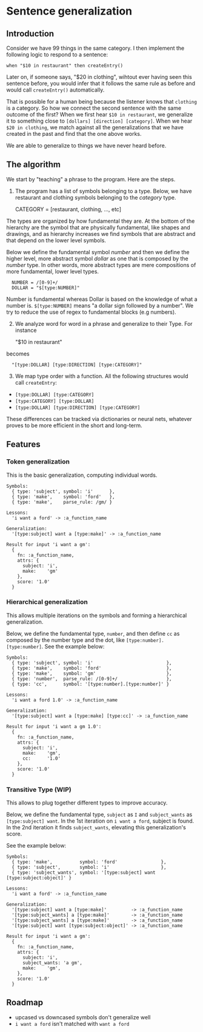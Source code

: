 # Sentence generalization 

## Introduction

Consider we have 99 things in the same category. I then implement the following
logic to respond to a sentence:

    when "$10 in restaurant" then createEntry()

Later on, if someone says, "$20 in clothing", wihtout ever having seen this
sentence before, you would infer that it follows the same rule as before and
would call `createEntry()` automatically.

That is possible for a human being because the listener knows that `clothing`
is a category. So how we connect the second sentence with the same outcome of
the first? When we first hear `$10 in restaurant`, we generalize it to
something close to `[dollars] [direction] [category]`. When we hear
`$20 in clothing`, we match against all the generalizations that we have created
in the past and find that the one above works.

We are able to generalize to things we have never heard before.

## The algorithm

We start by "teaching" a phrase to the program. Here are the steps.

1. The program has a list of symbols belonging to a type. Below, we have
restaurant and clothing symbols belonging to the _category_ type.


      CATEGORY = [restaurant, clothing, ..., etc]

  The types are organized by how fundamental they are. At the bottom of the
  hierarchy are the symbol that are physically fundamental, like shapes and
  drawings, and as hierarchy increases we find symbols that are abstract and
  that depend on the lower level symbols.

  Below we define the fundamental symbol _number_ and then we define the higher
  level, more abstract symbol _dollar_ as one that is composed by the
  _number_ type. In other words, more abstract types are mere compositions of
  more fundamental, lower level types.

      NUMBER = /[0-9]+/
      DOLLAR = "$[type:NUMBER]"

  Number is fundamental whereas Dollar is based on the knowledge of what a
  number is. `$[type:NUMBER]` means "a dollar sign followed by a number". We try
  to reduce the use of regex to fundamental blocks (e.g numbers).

2. We analyze word for word in a phrase and generalize to their Type. For
   instance

      "$10 in restaurant"

  becomes

      "[type:DOLLAR] [type:DIRECTION] [type:CATEGORY]"

3. We map type order with a function. All the following structures would call
   `createEntry`:

  * `[type:DOLLAR] [type:CATEGORY]`
  * `[type:CATEGORY] [type:DOLLAR]`
  * `[type:DOLLAR] [type:DIRECTION] [type:CATEGORY]`

  These differences can be tracked via dictionaries or neural nets, whatever
  proves to be more efficient in the short and long-term.

## Features

### Token generalization

This is the basic generalization, computing individual words.

    Symbols:
      { type: 'subject', symbol: 'i'      },
      { type: 'make',    symbol: 'ford'   },
      { type: 'make',    parse_rule: /gm/ }

    Lessons:
      'i want a ford' -> :a_function_name

    Generalization:
      '[type:subject] want a [type:make]' -> :a_function_name

    Result for input 'i want a gm':
      {
        fn: :a_function_name,
        attrs: {
          subject: 'i',
          make:    'gm'
        },
        score: '1.0'
      }

### Hierarchical generalization

This allows multiple iterations on the symbols and forming a hierarchical
generalization.

Below, we define the fundamental type, `number`,  and then define `cc` as
composed by the number type and the dot, like `[type:number].[type:number]`.
See the example below:

    Symbols:
      { type: 'subject', symbol: 'i'                           },
      { type: 'make',    symbol: 'ford'                        },
      { type: 'make',    symbol: 'gm'                          },
      { type: 'number',  parse_rule: /[0-9]+/                  },
      { type: 'cc',      symbol: '[type:number].[type:number]' }

    Lessons:
      'i want a ford 1.0' -> :a_function_name

    Generalization:
      '[type:subject] want a [type:make] [type:cc]' -> :a_function_name

    Result for input 'i want a gm 1.0':
      {
        fn: :a_function_name,
        attrs: {
          subject: 'i',
          make:    'gm',
          cc:      '1.0'
        },
        score: '1.0'
      }

### Transitive Type (WIP)

This allows to plug together different types to improve accuracy.

Below, we define the fundamental type, `subject` as `I` and `subject_wants` as
`[type:subject] want`. In the 1st iteration on `i want a ford`, subject is
found. In the 2nd iteration it finds `subject_wants`, elevating this
generalization's score.

See the example below:

    Symbols:
      { type: 'make',          symbol: 'ford'                },
      { type: 'subject',       symbol: 'i'                   },
      { type: 'subject_wants', symbol: '[type:subject] want [type:subject:object]' }

    Lessons:
      'i want a ford' -> :a_function_name

    Generalization:
      '[type:subject] want a [type:make]'         -> :a_function_name
      '[type:subject_wants] a [type:make]'        -> :a_function_name
      '[type:subject_wants] a [type:make]'        -> :a_function_name
      '[type:subject] want [type:subject:object]' -> :a_function_name

    Result for input 'i want a gm':
      {
        fn: :a_function_name,
        attrs: {
          subject: 'i',
          subject_wants: 'a gm',
          make:    'gm',
        },
        score: '1.0'
      }


## Roadmap

* upcased vs downcased symbols don't generalize well
* `i want a ford` isn't matched with `want a ford`
